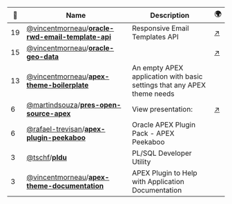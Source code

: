 |:star2: | Name | Description | 🌍|
|---|---|---|---|
|19|[@vincentmorneau](https://github.com/vincentmorneau)/[**oracle-rwd-email-template-api**](https://github.com/vincentmorneau/oracle-rwd-email-template-api)|Responsive Email Templates API|[:arrow_upper_right:](http://vmorneau.me/oracle-responsive-email-templates/)|
|15|[@vincentmorneau](https://github.com/vincentmorneau)/[**oracle-geo-data**](https://github.com/vincentmorneau/oracle-geo-data)||[:arrow_upper_right:](https://demo.insum.ca/ords/f?p=131)|
|13|[@vincentmorneau](https://github.com/vincentmorneau)/[**apex-theme-boilerplate**](https://github.com/vincentmorneau/apex-theme-boilerplate)|An empty APEX application with basic settings that any APEX theme needs||
|6|[@martindsouza](https://github.com/martindsouza)/[**pres-open-source-apex**](https://github.com/martindsouza/pres-open-source-apex)|View presentation: |[:arrow_upper_right:](http://martindsouza.github.io/pres-open-source-apex)|
|6|[@rafael-trevisan](https://github.com/rafael-trevisan)/[**apex-plugin-peekaboo**](https://github.com/rafael-trevisan/apex-plugin-peekaboo)|Oracle APEX Plugin Pack - APEX Peekaboo||
|3|[@tschf](https://github.com/tschf)/[**pldu**](https://github.com/tschf/pldu)|PL/SQL Developer Utility||
|3|[@vincentmorneau](https://github.com/vincentmorneau)/[**apex-theme-documentation**](https://github.com/vincentmorneau/apex-theme-documentation)|APEX Plugin to Help with Application Documentation||

